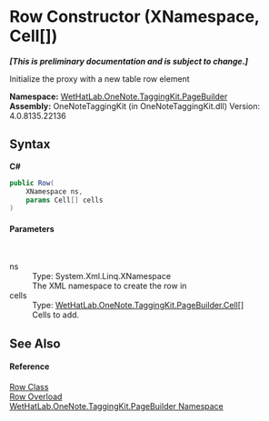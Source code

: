# Row Constructor (XNamespace, Cell[])
 _**\[This is preliminary documentation and is subject to change.\]**_

Initialize the proxy with a new table row element

**Namespace:**&nbsp;<a href="56352230-71f2-f4b7-63a8-983965663af5.md">WetHatLab.OneNote.TaggingKit.PageBuilder</a><br />**Assembly:**&nbsp;OneNoteTaggingKit (in OneNoteTaggingKit.dll) Version: 4.0.8135.22136

## Syntax

**C#**<br />
``` C#
public Row(
	XNamespace ns,
	params Cell[] cells
)
```


#### Parameters
&nbsp;<dl><dt>ns</dt><dd>Type: System.Xml.Linq.XNamespace<br />The XML namespace to create the row in</dd><dt>cells</dt><dd>Type: <a href="66fe52c1-34fd-3769-2ea3-c5ed0c1d65ca.md">WetHatLab.OneNote.TaggingKit.PageBuilder.Cell</a>[]<br />Cells to add.</dd></dl>

## See Also


#### Reference
<a href="f05be1a3-e029-f22c-2aa9-fdd4596fe0b4.md">Row Class</a><br /><a href="dff0139f-9fe3-6a11-2ae0-e59b0a99d9c1.md">Row Overload</a><br /><a href="56352230-71f2-f4b7-63a8-983965663af5.md">WetHatLab.OneNote.TaggingKit.PageBuilder Namespace</a><br />
